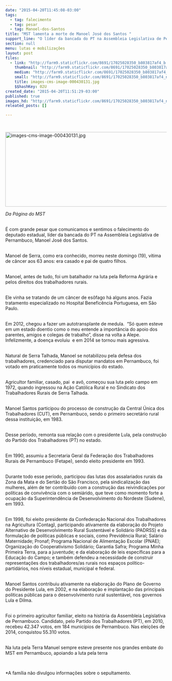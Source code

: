 ```yaml
---
date: "2015-04-20T11:45:08-03:00"
tags:
  - tag: falecimento
  - tag: pesar
  - tag: Manoel-dos-Santos
title: "MST lamenta a morte de Manoel José dos Santos "
support_line: "O líder da bancada do PT na Assembleia Legislativa de Pernambuco, morreu neste domingo (19), vítima de câncer."
section: null
menu: lutas e mobilizações
layout: post
files:
  - link: "http://farm9.staticflickr.com/8691/17025028350_b803817af4_b.jpg"
    thumbnail: "http://farm9.staticflickr.com/8691/17025028350_b803817af4_t.jpg"
    medium: "http://farm9.staticflickr.com/8691/17025028350_b803817af4_z.jpg"
    small: "http://farm9.staticflickr.com/8691/17025028350_b803817af4_n.jpg"
    title: images-cms-image-000430131.jpg
    $$hashKey: 02U
created_date: "2015-04-20T11:51:29-03:00"
published: true
images_hd: "http://farm9.staticflickr.com/8691/17025028350_b803817af4_n.jpg"
releated_posts: []

---
```

<p>&nbsp;</p>

<p><img alt="images-cms-image-000430131.jpg" height="232" src="http://farm9.staticflickr.com/8691/17025028350_b803817af4_b.jpg" width="650" /></p>

<p><em>Da P&aacute;gina do MST</em></p>

<p><br />
&Eacute; com grande pesar que comunicamos e sentimos o falecimento do deputado estadual, l&iacute;der da bancada do PT na Assembleia Legislativa de Pernambuco, Manoel Jos&eacute; dos Santos.</p>
<p><br />
Manoel de Serra, como era conhecido, morreu neste domingo (19), v&iacute;tima de c&acirc;ncer aos 63 anos: era casado e pai de quatro filhos.&nbsp;</p>

<p><br />
Manoel, antes de tudo, foi um batalhador na&nbsp;luta pela Reforma Agr&aacute;ria e pelos direitos dos&nbsp;trabalhadores rurais.</p>

<p><br />
Ele vinha se tratando de um c&acirc;ncer de es&ocirc;fago h&aacute; alguns anos. Fazia tratamento especializado no Hospital Benefic&ecirc;ncia Portuguesa, em S&atilde;o Paulo.</p>

<p><br />
Em 2012, chegou a fazer um autotransplante de medula. &nbsp;&ldquo;S&oacute; quem esteve em um estado doentio como o meu entende a import&acirc;ncia do apoio dos parentes, amigos e colegas de trabalho&rdquo;, disse na volta a Alepe. Infelizmente, a&nbsp;doen&ccedil;a evoluiu &nbsp;e em 2014 se tornou mais agressiva.</p>

<p><br />
Natural de Serra Talhada, Manoel se notabilizou pela defesa dos trabalhadores, credenciado para disputar mandatos em Pernambuco, foi votado em praticamente todos os munic&iacute;pios do estado.</p>

<p><br />
Agricultor familiar, casado, pai &nbsp;e av&ocirc;, come&ccedil;ou sua luta pelo campo em 1972, quando ingressou na A&ccedil;&atilde;o Cat&oacute;lica Rural e no Sindicato dos Trabalhadores Rurais de Serra Talhada.</p>

<p><br />
Manoel Santos participou do processo de constru&ccedil;&atilde;o da Central &Uacute;nica dos Trabalhadores (CUT), em Pernambuco, sendo o primeiro secret&aacute;rio rural dessa institui&ccedil;&atilde;o, em 1983.</p>

<p><br />
Desse per&iacute;odo, remonta sua rela&ccedil;&atilde;o com o presidente Lula, pela constru&ccedil;&atilde;o do Partido dos Trabalhadores (PT) no estado.</p>

<p><br />
Em 1990, assumiu a Secretaria Geral da Federa&ccedil;&atilde;o dos Trabalhadores Rurais de Pernambuco (Fetape), sendo eleito presidente em 1993.</p>

<p><br />
Durante todo esse per&iacute;odo, participou das lutas dos assalariados rurais da Zona da Mata e do Sert&atilde;o do S&atilde;o Francisco, pela sindicaliza&ccedil;&atilde;o das mulheres, al&eacute;m de ter contribu&iacute;do com a constru&ccedil;&atilde;o das reivindica&ccedil;&otilde;es por pol&iacute;ticas de conviv&ecirc;ncia com o semi&aacute;rido, que teve como momento forte a ocupa&ccedil;&atilde;o da Superintend&ecirc;ncia de Desenvolvimento do Nordeste (Sudene), em 1993.</p>

<p><br />
Em 1998, foi eleito presidente da Confedera&ccedil;&atilde;o Nacional dos Trabalhadores na Agricultura (Contag), participando ativamente da elabora&ccedil;&atilde;o do Projeto Alternativo de Desenvolvimento Rural Sustent&aacute;vel e Solid&aacute;rio (PADRSS) e da formula&ccedil;&atilde;o de pol&iacute;ticas p&uacute;blicas e sociais, como Previd&ecirc;ncia Rural; Sal&aacute;rio Maternidade; Pronaf; Programa Nacional de Alimenta&ccedil;&atilde;o Escolar (PNAE); Organiza&ccedil;&atilde;o do Cooperativismo Solid&aacute;rio; Garantia Safra; Programa Minha Primeira Terra, para a juventude; e da elabora&ccedil;&atilde;o de leis espec&iacute;ficas para a Educa&ccedil;&atilde;o do Campo; e tamb&eacute;m defendeu a necessidade de construir representa&ccedil;&otilde;es dos trabalhadores/as rurais nos espa&ccedil;os pol&iacute;tico-partid&aacute;rios, nos n&iacute;veis estadual, municipal e federal.</p>

<p><br />
Manoel Santos contribuiu ativamente na elabora&ccedil;&atilde;o do Plano de Governo do Presidente Lula, em 2002, e na elabora&ccedil;&atilde;o e implanta&ccedil;&atilde;o das principais politicas p&uacute;blicas para o desenvolvimento rural sustent&aacute;vel, nos governos Lula e Dilma.</p>

<p><br />
Foi&nbsp;o primeiro agricultor familiar, eleito na hist&oacute;ria da Assembleia Legislativa de Pernambuco. Candidato, pelo Partido dos Trabalhadores (PT), em 2010, recebeu 42.347 votos, em 184 munic&iacute;pios de Pernambuco. Nas elei&ccedil;&otilde;es de 2014, conquistou 55.310 votos.</p>

<p><br />
Na luta pela Terra Manuel sempre esteve presente nos grandes embate do MST em Pernambuco, apoiando a luta pela terra&nbsp;</p>

<p>&nbsp;</p>

<p>*A fam&iacute;lia n&atilde;o divulgou&nbsp;informa&ccedil;&otilde;es sobre o sepultamento.&nbsp;</p>

